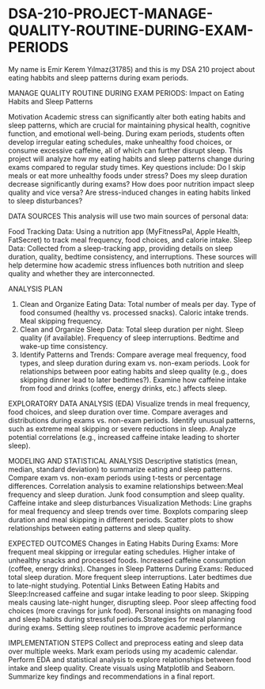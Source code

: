 # DSA-210-PROJECT-MANAGE-QUALITY-ROUTINE-DURING-EXAM-PERIODS

My name is Emir Kerem Yılmaz(31785) and this is my DSA 210 project about eating habbits and sleep patterns during exam periods.

MANAGE QUALITY ROUTINE DURING EXAM PERIODS: Impact on Eating Habits and Sleep Patterns

Motivation
Academic stress can significantly alter both eating habits and sleep patterns, which are crucial for maintaining physical health, cognitive function, and emotional well-being. During exam periods, students often develop irregular eating schedules, make unhealthy food choices, or consume excessive caffeine, all of which can further disrupt sleep.
This project will analyze how my eating habits and sleep patterns change during exams compared to regular study times. Key questions include: Do I skip meals or eat more unhealthy foods under stress? Does my sleep duration decrease significantly during exams? How does poor nutrition impact sleep quality and vice versa? Are stress-induced changes in eating habits linked to sleep disturbances?

DATA SOURCES
This analysis will use two main sources of personal data:

Food Tracking Data: Using a nutrition app (MyFitnessPal, Apple Health, FatSecret) to track meal frequency, food choices, and calorie intake.
Sleep Data: Collected from a sleep-tracking app, providing details on sleep duration, quality, bedtime consistency, and interruptions.
These sources will help determine how academic stress influences both nutrition and sleep quality and whether they are interconnected.

ANALYSIS PLAN
1. Clean and Organize Eating Data: Total number of meals per day. Type of food consumed (healthy vs. processed snacks). Caloric intake trends. Meal skipping frequency.
2. Clean and Organize Sleep Data: Total sleep duration per night. Sleep quality (if available). Frequency of sleep interruptions. Bedtime and wake-up time consistency.
3. Identify Patterns and Trends: Compare average meal frequency, food types, and sleep duration during exam vs. non-exam periods. Look for relationships between poor eating habits and sleep quality (e.g., does skipping dinner lead to later bedtimes?). Examine how caffeine intake from food and drinks (coffee, energy drinks, etc.) affects sleep.

EXPLORATORY DATA ANALYSIS (EDA)
Visualize trends in meal frequency, food choices, and sleep duration over time. Compare averages and distributions during exams vs. non-exam periods. Identify unusual patterns, such as extreme meal skipping or severe reductions in sleep. Analyze potential correlations (e.g., increased caffeine intake leading to shorter sleep).

MODELING AND STATISTICAL ANALYSIS
Descriptive statistics (mean, median, standard deviation) to summarize eating and sleep patterns. Compare exam vs. non-exam periods using t-tests or percentage differences. Correlation analysis to examine relationships between:Meal frequency and sleep duration. Junk food consumption and sleep quality. Caffeine intake and sleep disturbances
Visualization Methods: Line graphs for meal frequency and sleep trends over time. Boxplots comparing sleep duration and meal skipping in different periods. Scatter plots to show relationships between eating patterns and sleep quality.

EXPECTED OUTCOMES
Changes in Eating Habits During Exams: More frequent meal skipping or irregular eating schedules. Higher intake of unhealthy snacks and processed foods. Increased caffeine consumption (coffee, energy drinks).
Changes in Sleep Patterns During Exams: Reduced total sleep duration. More frequent sleep interruptions. Later bedtimes due to late-night studying. Potential Links Between Eating Habits and Sleep:Increased caffeine and sugar intake leading to poor sleep. Skipping meals causing late-night hunger, disrupting sleep. Poor sleep affecting food choices (more cravings for junk food). Personal insights on managing food and sleep habits during stressful periods.Strategies for meal planning during exams. Setting sleep routines to improve academic performance

IMPLEMENTATION STEPS
Collect and preprocess eating and sleep data over multiple weeks. Mark exam periods using my academic calendar. Perform EDA and statistical analysis to explore relationships between food intake and sleep quality. Create visuals using Matplotlib and Seaborn. Summarize key findings and recommendations in a final report.
